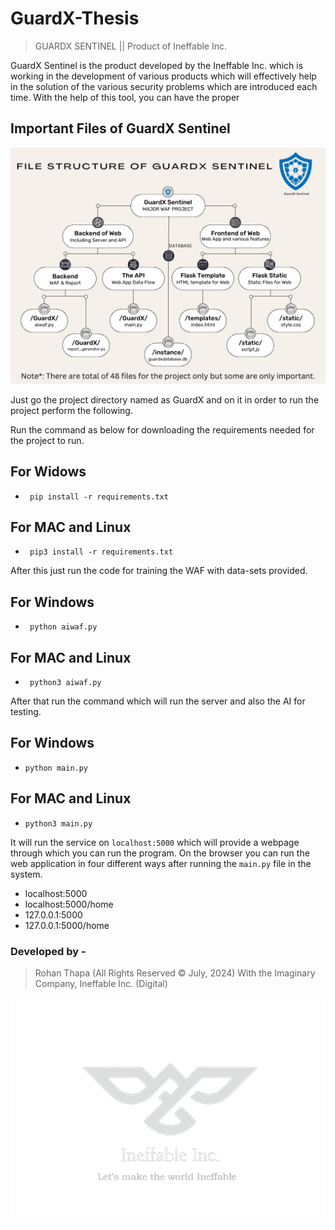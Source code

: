 # GuardX-Thesis

>GUARDX SENTINEL || Product of Ineffable Inc.
           
GuardX Sentinel is the product developed by the Ineffable Inc. which is working in the development of various products which will effectively help in the solution of the various security problems which are introduced each time.
With the help of this tool, you can have the proper 

## Important Files of GuardX Sentinel
![File Structure of GuardX](GuardX/research/file_structure.png)

Just go the project directory named as GuardX and on it in order to run the project perform the following.

Run the command as below for downloading the requirements needed for the project to run.
## For Widows
  -      pip install -r requirements.txt
## For MAC and Linux
  -      pip3 install -r requirements.txt

After this just run the code for training the WAF with data-sets provided.
## For Windows
  -      python aiwaf.py
## For MAC and Linux
  -      python3 aiwaf.py

After that run the command which will run the server and also the AI for testing.
## For Windows
   -     python main.py
## For MAC and Linux
   -     python3 main.py

It will run the service on `localhost:5000` which will provide a webpage through which you can run the program.
On the browser you can run the web application in four different ways after running the `main.py` file in the system.

- localhost:5000
- localhost:5000/home
- 127.0.0.1:5000
- 127.0.0.1:5000/home

### Developed by -
> Rohan Thapa (All Rights Reserved &copy; July, 2024)
> With the Imaginary Company, Ineffable Inc. (Digital)

![Ineffable Inc. (Digital)](GuardX/static/image/Ineffable_with_text-removebg-preview.png)
